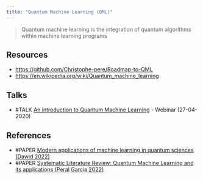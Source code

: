 ```yaml
---
title: "Quantum Machine Learning (QML)"
---
```


> Quantum machine learning is the integration of quantum algorithms within machine learning programs

## Resources
- https://github.com/Christophe-pere/Roadmap-to-QML
- https://en.wikipedia.org/wiki/Quantum_machine_learning

## Talks
- #TALK [An introduction to Quantum Machine Learning](https://www.youtube.com/watch?v=-DWng3jyBIM) - Webinar (27-04-2020)

## References
- #PAPER [Modern applications of machine learning in quantum sciences (Dawid 2022)](https://arxiv.org/pdf/2204.04198)
- #PAPER [Systematic Literature Review: Quantum Machine Learning and its  applications (Peral Garcia 2022)](https://arxiv.org/pdf/2201.04093)
